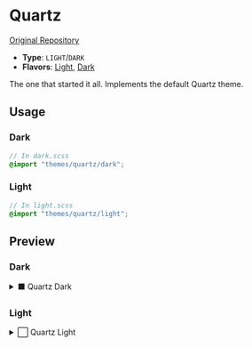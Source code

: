 # Quartz

[Original Repository](https://github.com/jackyzha0/quartz)

- **Type**: `LIGHT`/`DARK`
- **Flavors**: [Light](#light), [Dark](#dark)

The one that started it all. Implements the default Quartz theme.

## Usage

### Dark

```scss
// In dark.scss
@import "themes/quartz/dark";
```

### Light

```scss
// In light.scss
@import "themes/quartz/light";
```

## Preview

### Dark

<details>
<summary>⬛ Quartz Dark</summary>
<img src="https://raw.githubusercontent.com/saberzero1/quartz-themes/master/quartz/preview-dark.png" alt="Preview of Quartz Dark theme"/>
</details>

### Light

<details>
<summary>⬜ Quartz Light</summary>
<img src="https://raw.githubusercontent.com/saberzero1/quartz-themes/master/quartz/preview-light.png" alt="Preview of Quartz Light theme"/>
</details>
